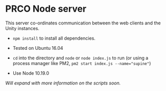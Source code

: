 # PRCO Node server
This server co-ordinates communication between the web clients and the Unity instances.
- `npm install` to install all dependencies.
- Tested on Ubuntu 16.04
- `cd` into the directory and `node` or `node index.js` to run (or using a process manager like PM2, `pm2 start index.js --name="supine"`)

- Use Node 10.19.0

*Will expand with more information on the scripts soon.*
